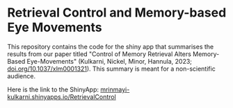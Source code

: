 # Retrieval Control and Memory-based Eye Movements

This repository contains the code for the shiny app that summarises the results from our paper titled "Control of Memory Retrieval Alters Memory-Based Eye-Movements" (Kulkarni, Nickel, Minor, Hannula, 2023; [doi.org/10.1037/xlm0001321](doi.org/10.1037/xlm0001321)). This summary is meant for a non-scientific audience.

Here is the link to the ShinyApp: [mrinmayi-kulkarni.shinyapps.io/RetrievalControl
](mrinmayi-kulkarni.shinyapps.io/RetrievalControl)



